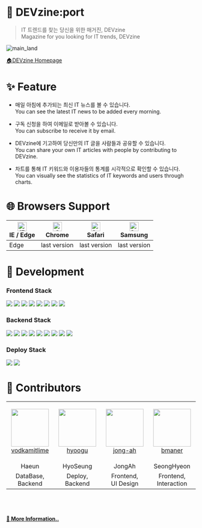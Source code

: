 # 📰 DEVzine:port
> IT 트렌드를 찾는 당신을 위한 매거진, DEVzine  
> Magazine for you looking for IT trends, DEVzine

![main_land](https://user-images.githubusercontent.com/40759230/130906658-8e8f7b6a-4c71-4041-82ad-f11cb56f4f56.gif)

<a href="https://www.devzine-port.com/" target="_blank">🏠DEVzine Homepage</a>

# ✨ Feature
- 매일 아침에 추가되는 최신 IT 뉴스를 볼 수 있습니다.  
You can see the latest IT news to be added every morning.  
  
- 구독 신청을 하여 이메일로 받아볼 수 있습니다.  
You can subscribe to receive it by email.  
  
- DEVzine에 기고하여 당신만의 IT 글을 사람들과 공유할 수 있습니다.  
You can share your own IT articles with people by contributing to DEVzine.  
  
- 차트를 통해 IT 키워드와 이용자들의 통계를 시각적으로 확인할 수 있습니다.  
You can visually see the statistics of IT keywords and users through charts.  

# 🌐 Browsers Support

| [<img src="https://raw.githubusercontent.com/alrra/browser-logos/master/src/edge/edge_48x48.png" alt="IE / Edge" width="24px" height="24px" />](http://godban.github.io/browsers-support-badges/)<br/>IE / Edge | [<img src="https://raw.githubusercontent.com/alrra/browser-logos/master/src/chrome/chrome_48x48.png" alt="Chrome" width="24px" height="24px" />](http://godban.github.io/browsers-support-badges/)<br/>Chrome | [<img src="https://raw.githubusercontent.com/alrra/browser-logos/master/src/safari/safari_48x48.png" alt="Safari" width="24px" height="24px" />](http://godban.github.io/browsers-support-badges/)<br/>Safari | [<img src="https://raw.githubusercontent.com/alrra/browser-logos/master/src/samsung-internet/samsung-internet_48x48.png" alt="Samsung" width="24px" height="24px" />](http://godban.github.io/browsers-support-badges/)<br/>Samsung |
| --------- | --------- | --------- | --------- |
| Edge| last version| last version| last version

# 🔨 Development
### Frontend Stack
<img src="https://img.shields.io/badge/html-E34F26?style=for-the-badge&logo=html5&logoColor=white"> <img src="https://img.shields.io/badge/css-1572B6?style=for-the-badge&logo=css3&logoColor=white">
<img src="https://img.shields.io/badge/javascript-F7DF1E?style=for-the-badge&logo=javascript&logoColor=black">
<img src="https://img.shields.io/badge/react-61DAFB?style=for-the-badge&logo=react&logoColor=black">
<img src="https://img.shields.io/badge/redux-4169E1?style=for-the-badge&logo=redux&logoColor=white">
<img src="https://img.shields.io/badge/sass-FA8072?style=for-the-badge&logo=sass&logoColor=white">
<img src="https://img.shields.io/badge/three.js-000000?style=for-the-badge&logo=three.js&logoColor=white">
<img src="https://img.shields.io/badge/apexchart-4682B4?style=for-the-badge&logo=apex%20chart&logoColor=white">  
  
### Backend Stack
<img src="https://img.shields.io/badge/node.js-228B22?style=for-the-badge&logo=node.js&logoColor=white"> <img src="https://img.shields.io/badge/express-006400?style=for-the-badge&logo=express&logoColor=white">
<img src="https://img.shields.io/badge/mongodb-32CD32?style=for-the-badge&logo=mongodb&logoColor=white">
<img src="https://img.shields.io/badge/passport-232F3E?style=for-the-badge&logo=passport&logoColor=white"> 
<img src="https://img.shields.io/badge/json%20web%20tokens-8A2BE2?style=for-the-badge&logo=json%20web%20tokens&logoColor=white">
<img src="https://img.shields.io/badge/redis-800000?style=for-the-badge&logo=redis&logoColor=white">
<img src="https://img.shields.io/badge/nodemailer-1E90FF?style=for-the-badge&logo=nodemailer&logoColor=white">
<img src="https://img.shields.io/badge/nodeschedule-C71585?style=for-the-badge&logo=nodeschedule&logoColor=white">
<img src="https://img.shields.io/badge/cheerio-4682B4?style=for-the-badge&logo=cheerio&logoColor=white">

### Deploy Stack
<img src="https://img.shields.io/badge/amazon%20AWS-232F3E?style=for-the-badge&logo=amazon%20AWS&logoColor=white"> <img src="https://img.shields.io/badge/mongodb%20atlas-32CD32?style=for-the-badge&logo=mongodb&logoColor=white">

# 👤 Contributors
<table>
    <tr>
        <td align="center" width="130px" height="160px">
            <a href="https://github.com/vodkamitlime"><img height="100px" width="100px" src="https://avatars.githubusercontent.com/u/75682050?s=460&u=0988d14e9abb4f0105746182fca76a3c1e61de53&v=4" /></a>
            <br />
            <a href="https://github.com/vodkamitlime">vodkamitlime</a>
        </td>
       <td align="center" width="130px" height="160px">
            <a href="https://github.com/hyoogu"><img height="100px" width="100px" src="https://avatars.githubusercontent.com/u/40759230?v=4" /></a>
            <br />
            <a href="https://github.com/hyoogu">hyoogu</a>
        </td>
        <td align="center" width="130px" height="160px">
            <a href="https://github.com/jong-ah"><img height="100px" width="100px" src="https://avatars.githubusercontent.com/u/81145387?v=4" /></a>
            <br />
            <a href="https://github.com/jong-ah">jong-ah</a>
        </td>
         <td align="center" width="130px" height="160px">
            <a href="https://github.com/bmaner"><img height="100px" width="100px" src="https://avatars.githubusercontent.com/u/78008369?v=4" /></a>
            <br />
            <a href="https://github.com/bmaner">bmaner</a>
        </td>
    </tr>
    <tr>
      <td align="center">
        <a>Haeun</a>
       </td>
      <td align="center">
        <a>HyoSeung</a>
      </td>
      <td align="center">
           <a>JongAh</a>
        </td>
        <td align="center">
            <a>SeongHyeon</a>
        </td>
    </tr>
    <tr>
      <td align="center">
        <a>DataBase,<br>Backend</a>
       </td>
      <td align="center">
        <a>Deploy,<br>Backend</a>
      </td>
      <td align="center">
           <a>Frontend,<br>UI Design</a>
        </td>
        <td align="center">
            <a>Frontend,<br>Interaction</a>
        </td>
    </tr>
</table>

<br>
<br>
<h4><a href="https://github.com/codestates/DEVzine-port/wiki" target="_blank">📄 More Information..</a></h4>
